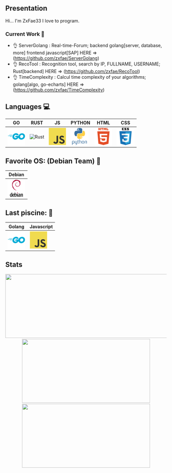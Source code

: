 ## Presentation

Hi... I'm ZxFae33
I love to program.

### Current Work 🚀

- :ok_hand: ServerGolang : Real-time-Forum; backend golang[server, database, more] frontend javascript[SAP] HERE => (https://github.com/zxfae/ServerGolang)
- :ok_hand: RecoTool : Recognition tool, search by IP, FULLNAME, USERNAME; Rust[backend] HERE => (https://github.com/zxfae/RecoTool)
- 👌 TimeComplexity : Calcul time complexity of your algorithms; golang[algo, go-echarts] HERE => (https://github.com/zxfae/TimeComplexity)

## Languages :computer:

| GO | RUST | JS | PYTHON | HTML | CSS
|----------|----------|----------|-----|-----|-----|
| <img src="https://github.com/devicons/devicon/blob/master/icons/go/go-original-wordmark.svg" title="Golang" alt="Golang" width="55" height="55"/> | <img src="https://www.rust-lang.org/logos/rust-logo-128x128.png" title="Rust"  alt="Rust" width="55" height="55"/> |  <img src="https://github.com/devicons/devicon/blob/master/icons/javascript/javascript-original.svg" title="JavaScript" alt="JavaScript" width="55" height="55"/> | <img src="https://github.com/devicons/devicon/blob/master/icons/python/python-original-wordmark.svg" title="JavaScript" alt="JavaScript" width="55" height="55"/> |  <img src="https://github.com/devicons/devicon/blob/master/icons/html5/html5-plain-wordmark.svg" title="JavaScript" alt="JavaScript" width="55" height="55"/> |<img src="https://github.com/devicons/devicon/blob/master/icons/css3/css3-original-wordmark.svg" title="JavaScript" alt="JavaScript" width="55" height="55"/>


## Favorite OS: (Debian Team) :floppy_disk:

| Debian |
|----------|
| <img src="https://github.com/devicons/devicon/blob/master/icons/debian/debian-original-wordmark.svg" title="Linux" alt="Linux" width="55" height="55"/>

## Last piscine: :ocean:

| Golang | Javascript |
|----------|----------|
| <img src="https://github.com/devicons/devicon/blob/master/icons/go/go-original-wordmark.svg" title="Golang" alt="Golang" width="55" height="55"/> |  <img src="https://github.com/devicons/devicon/blob/master/icons/javascript/javascript-original.svg" title="JavaScript" alt="JavaScript" width="55" height="55"/> 

## Stats
<p align="center">
  <img width="600" height="200" src="https://github-readme-stats.vercel.app/api?username=zxfae&theme=merko&show_icons=true&hide_border=false">
  <img width="400" height="200" src="https://github-readme-streak-stats.herokuapp.com/?user=zxfae&theme=merko&hide_border=false">
    <img width="400" height="200" src="https://github-readme-stats.vercel.app/api/top-langs/?username=zxfae&theme=merko&show_icons=true&hide_border=false">

</p>
 
